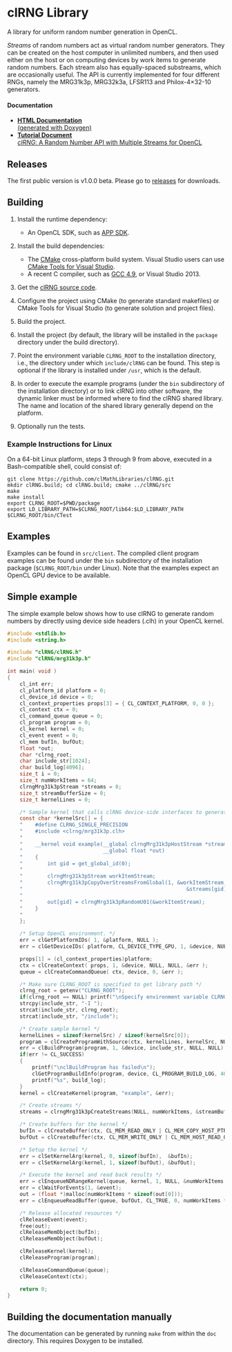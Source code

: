 # clRNG Library

A library for uniform random number generation in OpenCL.

*Streams* of random numbers act as virtual random number generators.
They can be created on the host computer in unlimited numbers, and then used 
either on the host or on computing devices by work items to generate random numbers.
Each stream also has equally-spaced substreams, which are occasionally useful.
The API is currently implemented for four different RNGs, namely the 
MRG31k3p, MRG32k3a, LFSR113 and Philox-4×32-10 generators.

#### Documentation

- [**HTML Documentation**  
  (generated with Doxygen)](http://clmathlibraries.github.io/clRNG/htmldocs/index.html)
- [**Tutorial Document**  
  *clRNG*: A Random Number API with Multiple Streams for OpenCL](http://clmathlibraries.github.io/clRNG/docs/clrng-api.pdf)

## Releases

The first public version is v1.0.0 beta. Please go to [releases](https://github.com/clMathLibraries/clRNG/releases) for downloads.

## Building

1.  Install the runtime dependency:

      - An OpenCL SDK, such as [APP SDK](http://developer.amd.com/tools-and-sdks/opencl-zone/amd-accelerated-parallel-processing-app-sdk/).

2.  Install the build dependencies:

      - The [CMake](http://www.cmake.org/) cross-platform build system.
        Visual Studio users can use [CMake Tools for Visual Studio](https://cmaketools.codeplex.com/).
      - A recent C compiler, such as [GCC 4.9](https://gcc.gnu.org/), or Visual Studio 2013.

3.  Get the [clRNG source code](https://github.com/clMathLibraries/clRNG).

4.  Configure the project using CMake (to generate standard makefiles) or
    CMake Tools for Visual Studio (to generate solution and project files).

5.  Build the project.

6.  Install the project (by default, the library will be installed in the
    `package` directory under the build directory).

7.  Point the environment variable `CLRNG_ROOT` to the installation directory,
    i.e., the directory under which `include/clRNG` can be found.
    This step is optional if the library is installed under `/usr`, which is
    the default.

8.  In order to execute the example programs (under the `bin` subdirectory of
    the installation directory) or to link clRNG into other software, the
    dynamic linker must be informed where to find the clRNG shared library.
    The name and location of the shared library generally depend on the platform.

9.  Optionally run the tests.

### Example Instructions for Linux

On a 64-bit Linux platform, steps 3 through 9 from above, executed in a
Bash-compatible shell, could consist of:

    git clone https://github.com/clMathLibraries/clRNG.git
    mkdir clRNG.build; cd clRNG.build; cmake ../clRNG/src
    make
    make install
    export CLRNG_ROOT=$PWD/package
    export LD_LIBRARY_PATH=$CLRNG_ROOT/lib64:$LD_LIBRARY_PATH
    $CLRNG_ROOT/bin/CTest

## Examples

Examples can be found in `src/client`.
The compiled client program examples can be found under the `bin` subdirectory
of the installation package (`$CLRNG_ROOT/bin` under Linux).
Note that the examples expect an OpenCL GPU device to be available.

## Simple example

The simple example below shows how to use clRNG to generate random numbers 
by directly using device side headers (.clh) in your OpenCL kernel.

```c
#include <stdlib.h>
#include <string.h>

#include "clRNG/clRNG.h"
#include "clRNG/mrg31k3p.h"

int main( void )
{
    cl_int err;
    cl_platform_id platform = 0;
    cl_device_id device = 0;
    cl_context_properties props[3] = { CL_CONTEXT_PLATFORM, 0, 0 };
    cl_context ctx = 0;
    cl_command_queue queue = 0;
    cl_program program = 0;
    cl_kernel kernel = 0;
    cl_event event = 0;
    cl_mem bufIn, bufOut;
    float *out;
    char *clrng_root;
    char include_str[1024];
    char build_log[4096];
    size_t i = 0;
    size_t numWorkItems = 64;
    clrngMrg31k3pStream *streams = 0;
    size_t streamBufferSize = 0;
    size_t kernelLines = 0;

    /* Sample kernel that calls clRNG device-side interfaces to generate random numbers */
    const char *kernelSrc[] = {
    "    #define CLRNG_SINGLE_PRECISION                                   \n",
    "    #include <clrng/mrg31k3p.clh>                                    \n",
    "                                                                     \n",
    "    __kernel void example(__global clrngMrg31k3pHostStream *streams, \n",
    "                          __global float *out)                       \n",
    "    {                                                                \n",
    "        int gid = get_global_id(0);                                  \n",
    "                                                                     \n",
    "        clrngMrg31k3pStream workItemStream;                          \n",
    "        clrngMrg31k3pCopyOverStreamsFromGlobal(1, &workItemStream,   \n",
    "                                                     &streams[gid]); \n",
    "                                                                     \n",
    "        out[gid] = clrngMrg31k3pRandomU01(&workItemStream);          \n",
    "    }                                                                \n",
    "                                                                     \n",
    };

    /* Setup OpenCL environment. */
    err = clGetPlatformIDs( 1, &platform, NULL );
    err = clGetDeviceIDs( platform, CL_DEVICE_TYPE_GPU, 1, &device, NULL );

    props[1] = (cl_context_properties)platform;
    ctx = clCreateContext( props, 1, &device, NULL, NULL, &err );
    queue = clCreateCommandQueue( ctx, device, 0, &err );

    /* Make sure CLRNG_ROOT is specified to get library path */
    clrng_root = getenv("CLRNG_ROOT");
    if(clrng_root == NULL) printf("\nSpecify environment variable CLRNG_ROOT as described\n");
    strcpy(include_str, "-I ");
    strcat(include_str, clrng_root);
    strcat(include_str, "/include");

    /* Create sample kernel */
    kernelLines = sizeof(kernelSrc) / sizeof(kernelSrc[0]);
    program = clCreateProgramWithSource(ctx, kernelLines, kernelSrc, NULL, &err);
    err = clBuildProgram(program, 1, &device, include_str, NULL, NULL);
    if(err != CL_SUCCESS)
    {
        printf("\nclBuildProgram has failed\n");
        clGetProgramBuildInfo(program, device, CL_PROGRAM_BUILD_LOG, 4096, build_log, NULL);
        printf("%s", build_log);
    }
    kernel = clCreateKernel(program, "example", &err);

    /* Create streams */
    streams = clrngMrg31k3pCreateStreams(NULL, numWorkItems, &streamBufferSize, (clrngStatus *)&err);

    /* Create buffers for the kernel */
    bufIn = clCreateBuffer(ctx, CL_MEM_READ_ONLY | CL_MEM_COPY_HOST_PTR, streamBufferSize, streams, &err);
    bufOut = clCreateBuffer(ctx, CL_MEM_WRITE_ONLY | CL_MEM_HOST_READ_ONLY, numWorkItems * sizeof(cl_float), NULL, &err);

    /* Setup the kernel */
    err = clSetKernelArg(kernel, 0, sizeof(bufIn),  &bufIn);
    err = clSetKernelArg(kernel, 1, sizeof(bufOut), &bufOut);

    /* Execute the kernel and read back results */
    err = clEnqueueNDRangeKernel(queue, kernel, 1, NULL, &numWorkItems, NULL, 0, NULL, &event);
    err = clWaitForEvents(1, &event);
    out = (float *)malloc(numWorkItems * sizeof(out[0]));
    err = clEnqueueReadBuffer(queue, bufOut, CL_TRUE, 0, numWorkItems * sizeof(out[0]), out, 0, NULL, NULL);

    /* Release allocated resources */
    clReleaseEvent(event);
    free(out);
    clReleaseMemObject(bufIn);
    clReleaseMemObject(bufOut);

    clReleaseKernel(kernel);
    clReleaseProgram(program);

    clReleaseCommandQueue(queue);
    clReleaseContext(ctx);

    return 0;
}
```


## Building the documentation manually

The documentation can be generated by running `make` from within the `doc`
directory.  This requires Doxygen to be installed.
